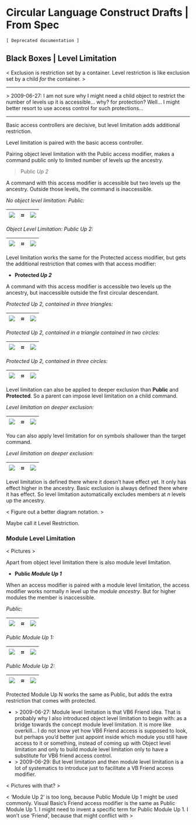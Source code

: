 Circular Language Construct Drafts | From Spec
==============================================

`[ Deprecated documentation ]`

Black Boxes | Level Limitation
------------------------------

< Exclusion is restriction set by a container. Level restriction is like exclusion set by a child *for* the container. >

-----

\> 2009-06-27: I am not sure why I might need a child object to restrict the number of levels up it is accessible... why? for protection? Well... I might better resort to use access control for such protections...

-----

Basic access controllers are decisive, but level limitation adds additional restriction. 

Level limitation is paired with the basic access controller.

Pairing object level limitation with the Public access modifier, makes a command public only to limited number of levels up the ancestry.

> Public *Up 2*

A command with this access modifier is accessible but two levels up the ancestry. Outside those levels, the command is inaccessible.

*No object level limitation: Public:*

| ![](images/2.0.%20Black%20Boxes%20Construct%20Drafts%20Ideas.001.png) | ≈ | ![](images/2.0.%20Black%20Boxes%20Construct%20Drafts%20Ideas.002.png) |
|-----|-----|-----|

*Object Level Limitation: Public Up 2:*

| ![](images/2.0.%20Black%20Boxes%20Construct%20Drafts%20Ideas.003.png) | ≈ | ![](images/2.0.%20Black%20Boxes%20Construct%20Drafts%20Ideas.004.png) |
|-----|-----|-----|

Level limitation works the same for the Protected access modifier, but gets the additional restriction that comes with that access modifier:

- __Protected *Up 2*__

A command with this access modifier is accessible two levels up the ancestry, but inaccessible outside the first circular descendant.

*Protected Up 2, contained in three triangles:*

| ![](images/2.0.%20Black%20Boxes%20Construct%20Drafts%20Ideas.005.png) | ≈ | ![](images/2.0.%20Black%20Boxes%20Construct%20Drafts%20Ideas.006.png) |
|-----|-----|-----|

*Protected Up 2, contained in a triangle contained in two circles:*

| ![](images/2.0.%20Black%20Boxes%20Construct%20Drafts%20Ideas.007.png) | ≈ | ![](images/2.0.%20Black%20Boxes%20Construct%20Drafts%20Ideas.008.png) |
|-----|-----|-----|

*Protected Up 2, contained in three circles:*

| ![](images/2.0.%20Black%20Boxes%20Construct%20Drafts%20Ideas.007.png) | ≈ | ![](images/2.0.%20Black%20Boxes%20Construct%20Drafts%20Ideas.009.png) |
|-----|-----|-----|

Level limitation can also be applied to deeper exclusion than __Public__ and __Protected__. So a parent can impose level limitation on a child command.

*Level limitation on deeper exclusion:*

| ![](images/2.0.%20Black%20Boxes%20Construct%20Drafts%20Ideas.010.png) | ≈ | ![](images/2.0.%20Black%20Boxes%20Construct%20Drafts%20Ideas.011.png) |
|-----|-----|-----|

You can also apply level limitation for on symbols shallower than the target command.

*Level limitation on deeper exclusion:*

| ![](images/2.0.%20Black%20Boxes%20Construct%20Drafts%20Ideas.012.png) | ≈ | ![](images/2.0.%20Black%20Boxes%20Construct%20Drafts%20Ideas.013.png) |
|-----|-----|-----|

Level limitation is defined there where it doesn’t have effect yet. It only has effect higher in the ancestry. Basic exclusion is always defined there where it has effect. So level limitation automatically excludes members at *n* levels up the ancestry.

< Figure out a better diagram notation. >

Maybe call it Level Restriction.

### Module Level Limitation

< Pictures >

Apart from object level limitation there is also module level limitation.

- __Public *Module Up 1*__

When an access modifier is paired with a module level limitation, the access modifier works normally *n* level up the *module ancestry*. But for higher modules the member is inaccessible.

*Public:*

| ![](images/2.0.%20Black%20Boxes%20Construct%20Drafts%20Ideas.014.png) | ≈ | ![](images/2.0.%20Black%20Boxes%20Construct%20Drafts%20Ideas.015.png) |
|-----|-----|-----|

*Public Module Up 1:*

| ![](images/2.0.%20Black%20Boxes%20Construct%20Drafts%20Ideas.016.png) | ≈ | ![](images/2.0.%20Black%20Boxes%20Construct%20Drafts%20Ideas.017.png) |
|-----|-----|-----|

*Public Module Up 2:*

| ![](images/2.0.%20Black%20Boxes%20Construct%20Drafts%20Ideas.018.png) | ≈ | ![](images/2.0.%20Black%20Boxes%20Construct%20Drafts%20Ideas.019.png) |
|-----|-----|-----|

Protected Module Up N works the same as Public, but adds the extra restriction that comes with protected.

- \> 2009-06-27: Module level limitation is that VB6 Friend idea. That is probably why I also introduced object level limitation to begin with: as a bridge towards the concept module level limitation. It is more like overkill... I do not know yet how VB6 Friend access is supposed to look, but perhaps you’d better just appoint inside which module you still have access to it or something, instead of coming up with Object level limitation and only to build module level limitation only to have a substitute for VB6 friend access control.
- \> 2009-06-29: But level limitation and then module level limitation is a lot of systematics to introduce just to facilitate a VB Friend access modifier.

< Pictures with that? >

< ‘Module Up 2’ is too long, because Public Module Up 1 might be used commonly. Visual Basic’s Friend access modifier is the same as Public Module Up 1. I might need to invent a specific term for Public Module Up 1. I won’t use ‘Friend’, because that might conflict with >